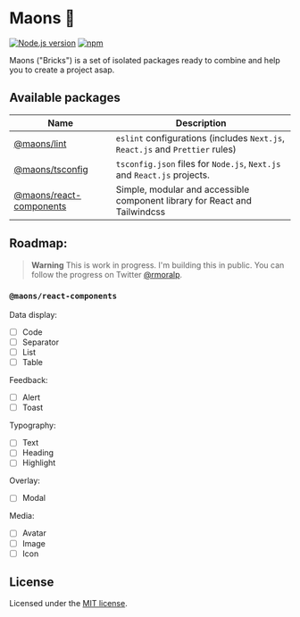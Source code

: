 # Maons 🧱

[![Node.js version][nodejs-badge]][nodejs]
[![npm][npm-badge]][npm]

Maons ("Bricks") is a set of isolated packages ready to combine and help you to create a project asap.

## Available packages

| Name | Description |
| -- | -- |
| [@maons/lint](./packages/lint) | `eslint` configurations (includes `Next.js`, `React.js` and `Prettier` rules) |
| [@maons/tsconfig](./packages/tsconfig) | `tsconfig.json` files for `Node.js`, `Next.js` and `React.js` projects. |
| [@maons/react-components](./react/components) | Simple, modular and accessible component library for React and Tailwindcss |

## Roadmap:

> **Warning**
> This is work in progress. I'm building this in public. You can follow the progress on Twitter [@rmoralp][twitter].

### `@maons/react-components`
Data display:

- [ ] Code
- [ ] Separator
- [ ] List
- [ ] Table

Feedback: 

- [ ] Alert
- [ ] Toast

Typography:

- [ ] Text
- [ ] Heading
- [ ] Highlight

Overlay:

- [ ] Modal

Media:

- [ ] Avatar
- [ ] Image
- [ ] Icon

## License
Licensed under the [MIT license][license].

<!-- Badges -->
[nodejs-badge]: https://img.shields.io/badge/Node.js-%3E=18.0-blue.svg
[nodejs]: https://nodejs.org/dist/latest-v18.x/docs/api/

[npm-badge]: https://img.shields.io/badge/npm-%3E=v9.0.0-blue
[npm]: https://docs.npmjs.com/cli/v9

<!-- Stuff -->
[twitter]: https://twitter.com/rmoralp
[license]: https://github.com/rmoralp/maons/blob/main/LICENSE.md